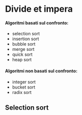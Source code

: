 # Divide et impera
>

#### Algoritmi basati sul confronto:
- selection sort
- insertion sort
- bubble sort
- merge sort
- quick sort
- heap sort

#### Algoritmi **non** basati sul confronto:
- integer sort
- bucket sort
- radix sort

## Selection sort
